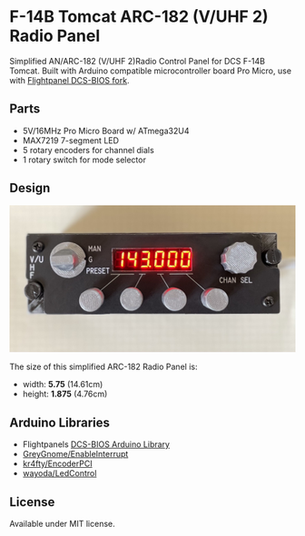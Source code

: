# F-14B Tomcat ARC-182 (V/UHF 2) Radio Panel

Simplified AN/ARC-182 (V/UHF 2)Radio Control Panel for DCS F-14B Tomcat. Built with Arduino compatible microcontroller board Pro Micro, use with [Flightpanel DCS-BIOS fork](https://github.com/DCSFlightpanels/dcs-bios).

## Parts

* 5V/16MHz Pro Micro Board w/ ATmega32U4
* MAX7219 7-segment LED
* 5 rotary encoders for channel dials
* 1 rotary switch for mode selector

## Design

![arc-182 in DCS](assets/arc-182.jpg)

The size of this simplified ARC-182 Radio Panel is:

* width: **5.75** (14.61cm)
* height: **1.875** (4.76cm)

## Arduino Libraries

* Flightpanels [DCS-BIOS Arduino Library](https://github.com/DCSFlightpanels/dcs-bios-arduino-library)
* [GreyGnome/EnableInterrupt](https://github.com/GreyGnome/EnableInterrupt)
* [kr4fty/EncoderPCI](https://github.com/kr4fty/EncoderPCI)
* [wayoda/LedControl](https://github.com/wayoda/LedControl)

## License

Available under MIT license.
